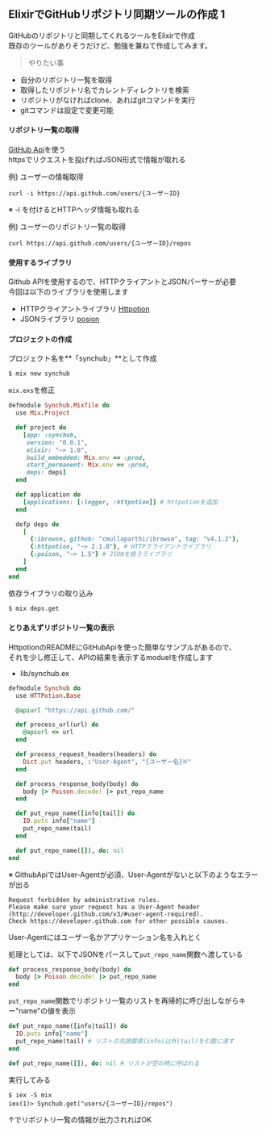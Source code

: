 ## ElixirでGitHubリポジトリ同期ツールの作成 1

GitHubのリポジトリと同期してくれるツールをElixirで作成<br />
既存のツールがありそうだけど、勉強を兼ねて作成してみます。


> やりたい事

* 自分のリポジトリ一覧を取得
* 取得したリポジトリ名でカレントディレクトリを検索
* リポジトリがなければclone、あればgitコマンドを実行
* gitコマンドは設定で変更可能

#### リポジトリ一覧の取得

[GitHub Api](https://developer.github.com/v3/)を使う<br />
httpsでリクエストを投げればJSON形式で情報が取れる

例) ユーザーの情報取得<br />
```
curl -i https://api.github.com/users/{ユーザーID}
```
※ -i を付けるとHTTPヘッダ情報も取れる

例)  ユーザーのリポジトリ一覧の取得<br />
```
curl https://api.github.com/users/{ユーザーID}/repos
```

#### 使用するライブラリ

Github APIを使用するので、HTTPクライアントとJSONパーサーが必要<br />
今回は以下のライブラリを使用します

* HTTPクライアントライブラリ [Httpotion](https://github.com/myfreeweb/httpotion)
* JSONライブラリ [posion](https://github.com/devinus/poison)

#### プロジェクトの作成

プロジェクト名を**「synchub」**として作成

```sh
$ mix new synchub
```

`mix.exs`を修正

```ruby
defmodule Synchub.Mixfile do
  use Mix.Project

  def project do
    [app: :synchub,
     version: "0.0.1",
     elixir: "~> 1.0",
     build_embedded: Mix.env == :prod,
     start_permanent: Mix.env == :prod,
     deps: deps]
  end

  def application do
    [applications: [:logger, :httpotion]] # httpotionを追加
  end

  defp deps do
    [
      {:ibrowse, github: "cmullaparthi/ibrowse", tag: "v4.1.2"},
      {:httpotion, "~> 2.1.0"}, # HTTPクライアントライブラリ
      {:poison, "~> 1.5"} # JSONを扱うライブラリ
    ]
  end
end
```

依存ライブラリの取り込み
```sh
$ mix deps.get
```

#### とりあえずリポジトリ一覧の表示

HttpotionのREADMEにGitHubApiを使った簡単なサンプルがあるので、<br />
それを少し修正して、APIの結果を表示するmoduelを作成します

* lib/synchub.ex

```ruby
defmodule Synchub do
  use HTTPotion.Base

  @apiurl "https://api.github.com/"

  def process_url(url) do
    @apiurl <> url
  end

  def process_request_headers(headers) do
    Dict.put headers, :"User-Agent", "{ユーザー名}※"
  end

  def process_response_body(body) do
    body |> Poison.decode! |> put_repo_name
  end

  def put_repo_name([info|tail]) do
    IO.puts info["name"]
    put_repo_name(tail)
  end

  def put_repo_name([]), do: nil
end
```
※ GithubApiではUser-Agentが必須、User-Agentがないと以下のようなエラーが出る
```
Request forbidden by administrative rules.
Please make sure your request has a User-Agent header
(http://developer.github.com/v3/#user-agent-required).
Check https://developer.github.com for other possible causes.
```
User-Agentにはユーザー名かアプリケーション名を入れとく

処理としては、以下でJSONをパースして`put_repo_name`関数へ渡している
```ruby
def process_response_body(body) do
  body |> Poison.decode! |> put_repo_name
end
```

`put_repo_name`関数でリポジトリ一覧のリストを再帰的に呼び出しながらキー"name"の値を表示
```ruby
def put_repo_name([info|tail]) do
  IO.puts info["name"]
  put_repo_name(tail) # リストの先頭要素(info)以外(tail)を引数に渡す
end

def put_repo_name([]), do: nil # リストが空の時に呼ばれる
```

実行してみる
```
$ iex -S mix
iex(1)> Synchub.get("users/{ユーザーID}/repos")
```

↑でリポジトリ一覧の情報が出力されればOK
